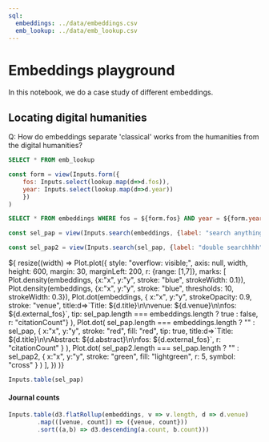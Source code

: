 ```yaml
---
sql:
  embeddings: ../data/embeddings.csv
  emb_lookup: ../data/emb_lookup.csv
---
```

<style type="text/css">

.focus {
  color: var(--theme-foreground-focus);
}

.invert {
  background-color: var(--theme-foreground-alt);
  color: var(--theme-background);
}

.crop {
  border-radius: 8px;
  margin: 1rem;
  max-width: calc(50% - 2rem);
  box-shadow: 0 0 0 0.75px rgba(128, 128, 128, 0.2), 0 6px 12px 6px rgba(0, 0, 0, 0.4);
  aspect-ratio: 3024 / 1888;
  object-fit: cover;
  object-position: 0 100%;
}

.wbr::before {
  content: "\200b";
}

.wide {
  max-width: 960px;
}

figcaption code {
  font-size: 90%; /* TODO move to global.css */
}

</style>

# Embeddings playground

In this notebook, we do a case study of different embeddings.

## Locating digital humanities

Q: How do embeddings separate 'classical' works from the humanities from the digital humanities?

```sql id=[...lookup]
SELECT * FROM emb_lookup  
```

```js
const form = view(Inputs.form({
    fos: Inputs.select(lookup.map(d=>d.fos)),
    year: Inputs.select(lookup.map(d=>d.year))
    })
)
```

```sql id=[...embeddings]
SELECT * FROM embeddings WHERE fos = ${form.fos} AND year = ${form.year}
```

```js
const sel_pap = view(Inputs.search(embeddings, {label: "search anything"}))
```

```js
const sel_pap2 = view(Inputs.search(sel_pap, {label: "double searchhhh"}))
```

<div>${
     resize((width) =>
         Plot.plot({
             style: "overflow: visible;",
             axis: null,
             width,
             height: 600,
             margin: 30,
             marginLeft: 200,
             r: {range: [1,7]},
             marks: [
                 Plot.density(embeddings, {x:"x", y:"y", stroke: "blue", strokeWidth: 0.1}),
                 Plot.density(embeddings, {x:"x", y:"y", stroke: "blue", thresholds: 10, strokeWidth: 0.3}),
                 Plot.dot(embeddings, {
                    x:"x", y:"y", strokeOpacity: 0.9, stroke: "venue",
                    title:d=>`Title: ${d.title}\n\nvenue: ${d.venue}\n\nfos: ${d.external_fos}`, 
                    tip: sel_pap.length === embeddings.length ? true : false,
                    r: "citationCount"} 
                ),
                 Plot.dot(
                    sel_pap.length === embeddings.length ? "" : sel_pap, {
                    x:"x", y:"y", stroke: "red", fill: "red", tip: true, 
                    title:d=>`Title: ${d.title}\n\nAbstract: ${d.abstract}\n\nfos: ${d.external_fos}`, 
                    r: "citationCount"
                    } 
                ),
                 Plot.dot(
                    sel_pap2.length === sel_pap.length ? "" : sel_pap2, {
                    x:"x", y:"y", stroke: "green", fill: "lightgreen",
                    r: 5, symbol: "cross"
                    } 
                )
             ],
             })
 )}
</div>

```js
Inputs.table(sel_pap)
```

#### Journal counts

```js
Inputs.table(d3.flatRollup(embeddings, v => v.length, d => d.venue)
        .map(([venue, count]) => ({venue, count}))
        .sort((a,b) => d3.descending(a.count, b.count)))
```
